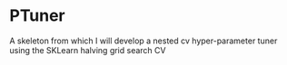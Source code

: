 # PTuner

A skeleton from which I will develop a nested cv hyper-parameter tuner using the SKLearn halving grid search CV
